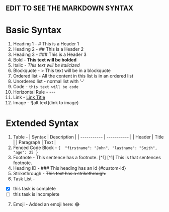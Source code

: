 ## EDIT TO SEE THE MARKDOWN SYNTAX

# Basic Syntax
1. Heading 1 - # This is a Header 1
2. Heading 2 - ## This is a Header 2
3. Heading 3 - ### This is a Header 3
4. Bold - **This text will be bolded**
5. Italic - *This text will be italicized*
6. Blockquote - > This text will be in a blockquote
7. Ordered list - All the content in this list is in an ordered list
8. Unordered list - normal list with '-'
9. Code - `this text will be code`
10. Horizontal Rule - ---
11. Link - [Link Title](hyperlink)
12. Image - ![alt text](link to image)

# Extended Syntax
1. Table - | Syntax | Description |
           | ----------- | ----------- |
           | Header | Title |
           | Paragraph | Text |
2. Fenced Code Block - ``` { 
    "firstname": "John",
    "lastname": "Smith",
    "age": 25
} ```
3. Footnote - This sentence has a footnote. [^1]
[^1] This is that sentences footnote.
4. Heading ID - ### This heading has an id {#custom-id}
5. Strikethrough - ~~This text has a strikethrough.~~
6. Task List - 
- [x] this task is complete
- [ ] this task is incomplete
7. Emoji - Added an emoji here: :joy:


